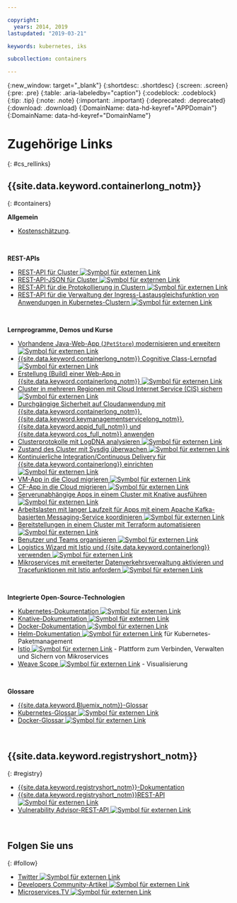 ```yaml
---

copyright:
  years: 2014, 2019
lastupdated: "2019-03-21"

keywords: kubernetes, iks 

subcollection: containers

---
```


{:new_window: target="_blank"}
{:shortdesc: .shortdesc}
{:screen: .screen}
{:pre: .pre}
{:table: .aria-labeledby="caption"}
{:codeblock: .codeblock}
{:tip: .tip}
{:note: .note}
{:important: .important}
{:deprecated: .deprecated}
{:download: .download}
{:DomainName: data-hd-keyref="APPDomain"}
{:DomainName: data-hd-keyref="DomainName"}




# Zugehörige Links
{: #cs_rellinks}

## {{site.data.keyword.containerlong_notm}}
{: #containers}

**Allgemein**

- [Kostenschätzung](/docs/billing-usage?topic=billing-usage-cost#cost).

<br />


**REST-APIs**

- [REST-API für Cluster ![Symbol für externen Link](../icons/launch-glyph.svg "Symbol für externen Link")](https://containers.cloud.ibm.com/swagger-api/)
- [REST-API-JSON für Cluster ![Symbol für externen Link](../icons/launch-glyph.svg "Symbol für externen Link")](https://containers.cloud.ibm.com/swagger-api/swagger.json)
- [REST-API für die Protokollierung in Clustern ![Symbol für externen Link](../icons/launch-glyph.svg "Symbol für externen Link")](https://containers.cloud.ibm.com/swagger-logging/)
- [REST-API für die Verwaltung der Ingress-Lastausgleichsfunktion von Anwendungen in Kubernetes-Clustern ![Symbol für externen Link](../icons/launch-glyph.svg "Symbol für externen Link")](https://containers.cloud.ibm.com/swagger-alb-api/)

<br />


**Lernprogramme, Demos und Kurse**

- [Vorhandene Java-Web-App (`JPetStore`) modernisieren und erweitern ![Symbol für externen Link](../icons/launch-glyph.svg "Symbol für externen Link")](https://github.com/IBM-Cloud/jpetstore-kubernetes)
- [{{site.data.keyword.containerlong_notm}} Cognitive Class-Lernpfad ![Symbol für externen Link](../icons/launch-glyph.svg "Symbol für externen Link")](https://cognitiveclass.ai/learn/containers-k8s-and-istio-on-ibm-cloud/)
- [Erstellung (Build) einer Web-App in {{site.data.keyword.containerlong_notm}} ![Symbol für externen Link](../icons/launch-glyph.svg "Symbol für externen Link")](/docs/tutorials?topic=solution-tutorials-scalable-webapp-kubernetes#scalable-webapp-kubernetes)
- [Cluster in mehreren Regionen mit Cloud Internet Service (CIS) sichern ![Symbol für externen Link](../icons/launch-glyph.svg "Symbol für externen Link")](/docs/tutorials?topic=solution-tutorials-multi-region-k8s-cis#multi-region-k8s-cis)
- [Durchgängige Sicherheit auf Cloudanwendung mit {{site.data.keyword.containerlong_notm}}, {{site.data.keyword.keymanagementservicelong_notm}}, {{site.data.keyword.appid_full_notm}} und {{site.data.keyword.cos_full_notm}} anwenden](/docs/tutorials?topic=solution-tutorials-cloud-e2e-security#cloud-e2e-security)
- [Clusterprotokolle mit LogDNA analysieren ![Symbol für externen Link](../icons/launch-glyph.svg "Symbol für externen Link")](/docs/services/Log-Analysis-with-LogDNA?topic=LogDNA-kube#kube)
- [Zustand des Cluster mit Sysdig überwachen ![Symbol für externen Link](../icons/launch-glyph.svg "Symbol für externen Link")](/docs/services/Monitoring-with-Sysdig?topic=Sysdig-kubernetes_cluster#kubernetes_cluster)
- [Kontinuierliche Integration/Continuous Delivery für {{site.data.keyword.containerlong}} einrichten ![Symbol für externen Link](../icons/launch-glyph.svg "Symbol für externen Link")](/docs/tutorials?topic=solution-tutorials-continuous-deployment-to-kubernetes#continuous-deployment-to-kubernetes)
- [VM-App in die Cloud migrieren ![Symbol für externen Link](../icons/launch-glyph.svg "Symbol für externen Link")](/docs/tutorials?topic=solution-tutorials-vm-to-containers-and-kubernetes#vm-to-containers-and-kubernetes)
- [CF-App in die Cloud migrieren ![Symbol für externen Link](../icons/launch-glyph.svg "Symbol für externen Link")](/docs/containers?topic=containers-cf_tutorial#cf_tutorial)
- [Serverunabhängige Apps in einem Cluster mit Knative ausführen ![Symbol für externen Link](../icons/launch-glyph.svg "Symbol für externen Link")](/docs/containers?topic=containers-knative_tutorial#knative_tutorial)
- [Arbeitslasten mit langer Laufzeit für Apps mit einem Apache Kafka-basierten Messaging-Service koordinieren ![Symbol für externen Link](../icons/launch-glyph.svg "Symbol für externen Link")](/docs/tutorials?topic=solution-tutorials-pub-sub-object-storage#pub-sub-object-storage)
- [Bereitstellungen in einem Cluster mit Terraform automatisieren ![Symbol für externen Link](../icons/launch-glyph.svg "Symbol für externen Link")](/docs/tutorials?topic=solution-tutorials-plan-create-update-deployments#plan-create-update-deployments)
- [Benutzer und Teams organisieren ![Symbol für externen Link](../icons/launch-glyph.svg "Symbol für externen Link")](/docs/tutorials?topic=solution-tutorials-users-teams-applications#users-teams-applications)
- [Logistics Wizard mit Istio und {{site.data.keyword.containerlong}} verwenden ![Symbol für externen Link](../icons/launch-glyph.svg "Symbol für externen Link")](https://github.com/IBM-Cloud/logistics-wizard-kubernetes)
- [Mikroservices mit erweiterter Datenverkehrsverwaltung aktivieren und Tracefunktionen mit Istio anfordern ![Symbol für externen Link](../icons/launch-glyph.svg "Symbol für externen Link")](https://developer.ibm.com/code/patterns/manage-microservices-traffic-using-istio/)

<br />


**Integrierte Open-Source-Technologien**

- [Kubernetes-Dokumentation ![Symbol für externen Link](../icons/launch-glyph.svg "Symbol für externen Link")](https://kubernetes.io/)
- [Knative-Dokumentation ![Symbol für externen Link](../icons/launch-glyph.svg "Symbol für externen Link")](https://github.com/knative/docs)
- [Docker-Dokumentation ![Symbol für externen Link](../icons/launch-glyph.svg "Symbol für externen Link")](https://docs.docker.com/engine/)
- <a href="https://docs.helm.sh/helm/" target="_blank">Helm-Dokumentation <img src="../icons/launch-glyph.svg" alt="Symbol für externen Link"></a> für Kubernetes-Paketmanagement
- [Istio ![Symbol für externen Link](../icons/launch-glyph.svg "Symbol für externen Link")](https://istio.io/) - Plattform zum Verbinden, Verwalten und Sichern von Mikroservices
- [Weave Scope ![Symbol für externen Link](../icons/launch-glyph.svg "Symbol für externen Link")](https://www.weave.works/oss/scope/) - Visualisierung

<br />


**Glossare**

- [{{site.data.keyword.Bluemix_notm}}-Glossar](/docs/overview/glossary?topic=overview-glossary#glossary)
- [Kubernetes-Glossar ![Symbol für externen Link](../icons/launch-glyph.svg "Symbol für externen Link")](https://kubernetes.io/docs/reference/glossary/?fundamental=true)
- [Docker-Glossar ![Symbol für externen Link](../icons/launch-glyph.svg "Symbol für externen Link")](https://docs.docker.com/glossary/)

<br />


## {{site.data.keyword.registryshort_notm}}
{: #registry}

- [{{site.data.keyword.registryshort_notm}}-Dokumentation](/docs/services/Registry?topic=registry-index)
- [{{site.data.keyword.registryshort_notm}}REST-API ![Symbol für externen Link](../icons/launch-glyph.svg "Symbol für externen Link")](https://{DomainName}/apidocs/container-registry)
- [Vulnerability Advisor-REST-API ![Symbol für externen Link](../icons/launch-glyph.svg "Symbol für externen Link")](https://{DomainName}/apidocs/container-registry/va)

<br />


## Folgen Sie uns
{: #follow}

- [Twitter ![Symbol für externen Link](../icons/launch-glyph.svg "Symbol für externen Link")](https://twitter.com/hashtag/IKS)
- [Developers Community-Artikel ![Symbol für externen Link](../icons/launch-glyph.svg "Symbol für externen Link")](https://www.ibm.com/blogs/bluemix/tag/containers/)
- [Microservices.TV ![Symbol für externen Link](../icons/launch-glyph.svg "Symbol für externen Link")](https://developer.ibm.com/tv/microservices/)

<br />

